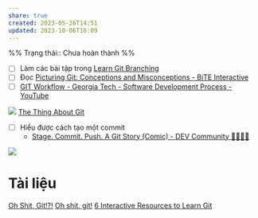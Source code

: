 ```yaml
---
share: true
created: 2023-05-26T14:51
updated: 2023-10-06T16:09
---
```

%%
Trạng thái:: Chưa hoàn thành
%%
- [ ] Làm các bài tập trong [Learn Git Branching](https://learngitbranching.js.org/)
- [ ] Đọc  [Picturing Git: Conceptions and Misconceptions - BiTE Interactive](https://www.biteinteractive.com/picturing-git-conceptions-and-misconceptions/)
- [ ] [GIT Workflow - Georgia Tech - Software Development Process - YouTube](https://www.youtube.com/watch?v=3a2x1iJFJWc&t=53s)

![](https://res.cloudinary.com/practicaldev/image/fetch/s--WsP0wEBA--/c_imagga_scale,f_auto,fl_progressive,h_420,q_auto,w_1000/https://dev-to-uploads.s3.amazonaws.com/i/pvb1vbr5k5tirzqxhlp2.jpg) 
[The Thing About Git](https://tomayko.com/blog/2008/the-thing-about-git)

- [ ] Hiểu được cách tạo một commit 
	- [Stage. Commit. Push. A Git Story (Comic) - DEV Community 👩‍💻👨‍💻](https://dev.to/erikaheidi/stage-commit-push-a-git-story-comic-a37)


![](https://imgs.xkcd.com/comics/git_commit_2x.png) 

# Tài liệu
[Oh Shit, Git!?!](https://ohshitgit.com/)
[Oh shit, git!](https://wizardzines.com/zines/oh-shit-git/)
[6 Interactive Resources to Learn Git](https://www.makeuseof.com/git-learn-interactive-resources/)

